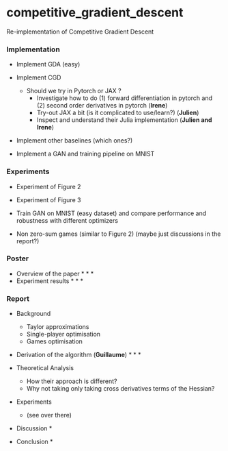 # competitive_gradient_descent
Re-implementation of Competitive Gradient Descent


### Implementation

* Implement GDA (easy)
* Implement CGD
  * Should we try in Pytorch or JAX ?
    * Investigate how to do (1) forward differentiation in pytorch and (2) second order derivatives in pytorch (**Irene**)
    * Try-out JAX a bit (is it complicated to use/learn?) (**Julien**)
    * Inspect and understand their Julia implementation (**Julien and Irene**)
* Implement other baselines (which ones?)

* Implement a GAN and training pipeline on MNIST

### Experiments

* Experiment of Figure 2
* Experiment of Figure 3
* Train GAN on MNIST (easy dataset) and compare performance and robustness with different optimizers

* Non zero-sum games (similar to Figure 2) (maybe just discussions in the report?)

### Poster

* Overview of the paper
  *
  *
  *
* Experiment results
  *
  *
  *
  
 
### Report

* Background
  * Taylor approximations
  * Single-player optimisation
  * Games optimisation

* Derivation of the algorithm (**Guillaume**)
  *
  *
  * 

* Theoretical Analysis 
  * How their approach is different?
  * Why not taking only taking cross derivatives terms of the Hessian?


* Experiments
  * (see over there)
  
* Discussion
  * 

* Conclusion
  *


